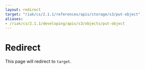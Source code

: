 ```yaml
---
layout: redirect
target: "riak/cs/2.1.1/references/apis/storage/s3/put-object"
aliases:
- /riak/cs/2.1.1/developing/apis/s3/objects/put-object
---
```


# Redirect

This page will redirect to `target`.
